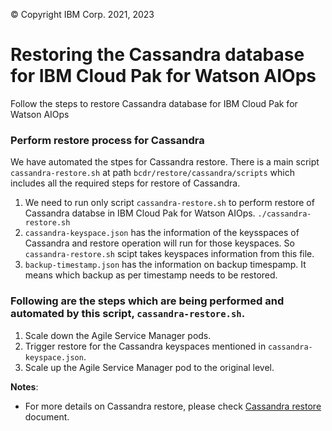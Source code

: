© Copyright IBM Corp. 2021, 2023

# Restoring the Cassandra database for IBM Cloud Pak for Watson AIOps

Follow the steps to restore Cassandra database for IBM Cloud Pak for Watson AIOps

### Perform restore  process for Cassandra

   We have automated the stpes for Cassandra restore. There is a main script `cassandra-restore.sh` at path `bcdr/restore/cassandra/scripts` which includes all the required steps for restore of Cassandra.
 
   1. We need to run only script `cassandra-restore.sh` to perform restore of Cassandra databse in IBM Cloud Pak for Watson AIOps.
      `./cassandra-restore.sh`
   2. `cassandra-keyspace.json` has the information of the keysspaces of Cassandra and restore operation will run for those keyspaces. So `cassandra-restore.sh` scipt takes keyspaces information from this file.
   3. `backup-timestamp.json` has the information on backup timespamp. It means which backup as per timestamp needs to be restored.


   ### Following are the steps which are being performed and automated by this script, `cassandra-restore.sh`.
   
   1. Scale down the Agile Service Manager pods.
   2. Trigger restore for the Cassandra keyspaces mentioned in `cassandra-keyspace.json`.
   3. Scale up the Agile Service Manager pod to the original level.
      


**Notes**:

- For more details on Cassandra restore, please check [Cassandra restore](https://www.ibm.com/docs/en/noi/1.6.3?topic=restore-restoring-database-data-ocp#t_asm_ocp_restoringdbdata_procedure) document.
